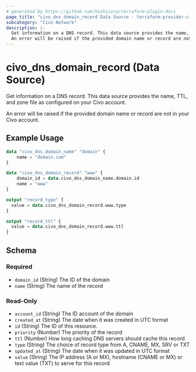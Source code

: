 ```yaml
---
# generated by https://github.com/hashicorp/terraform-plugin-docs
page_title: "civo_dns_domain_record Data Source - terraform-provider-civo"
subcategory: "Civo Network"
description: |-
  Get information on a DNS record. This data source provides the name, TTL, and zone file as configured on your Civo account.
  An error will be raised if the provided domain name or record are not in your Civo account.
---
```


# civo_dns_domain_record (Data Source)

Get information on a DNS record. This data source provides the name, TTL, and zone file as configured on your Civo account.

An error will be raised if the provided domain name or record are not in your Civo account.

## Example Usage

```terraform
data "civo_dns_domain_name" "domain" {
    name = "domain.com"
}

data "civo_dns_domain_record" "www" {
    domain_id = data.civo_dns_domain_name.domain.id
    name = "www"
}

output "record_type" {
  value = data.civo_dns_domain_record.www.type
}

output "record_ttl" {
  value = data.civo_dns_domain_record.www.ttl
}
```

<!-- schema generated by tfplugindocs -->
## Schema

### Required

- `domain_id` (String) The ID of the domain
- `name` (String) The name of the record

### Read-Only

- `account_id` (String) The ID account of the domain
- `created_at` (String) The date when it was created in UTC format
- `id` (String) The ID of this resource.
- `priority` (Number) The priority of the record
- `ttl` (Number) How long caching DNS servers should cache this record
- `type` (String) The choice of record type from A, CNAME, MX, SRV or TXT
- `updated_at` (String) The date when it was updated in UTC format
- `value` (String) The IP address (A or MX), hostname (CNAME or MX) or text value (TXT) to serve for this record


